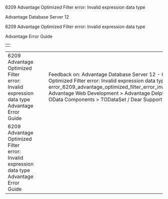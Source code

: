 6209 Advantage Optimized Filter error: Invalid expression data type




Advantage Database Server 12  

6209 Advantage Optimized Filter error: Invalid expression data type

Advantage Error Guide

|  |
| --- |
|  |

|  |  |  |  |  |
| --- | --- | --- | --- | --- |
| 6209 Advantage Optimized Filter error: Invalid expression data type  Advantage Error Guide |  |  | Feedback on: Advantage Database Server 12 - 6209 Advantage Optimized Filter error: Invalid expression data type Advantage Error Guide error\_6209\_advantage\_optimized\_filter\_error\_invalid\_expression\_data\_type Advantage Web Development > Advantage Delphi OData Client > Delphi OData Components > TODataSet / Dear Support Staff, |  |
| 6209 Advantage Optimized Filter error: Invalid expression data type  Advantage Error Guide |  |  |  |  |